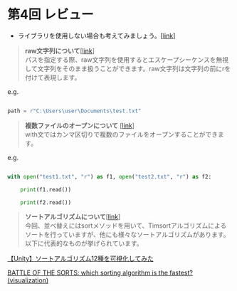 # 第4回 レビュー
* ライブラリを使用しない場合も考えてみましょう。[[link](kadai4%20shimokawara.ipynb)]

> **raw文字列について**[[link](_exp4_1.ipynb)]  
パスを指定する際、raw文字列を使用するとエスケープシーケンスを無視して文字列をそのまま扱うことができます。raw文字列は文字列の前にrを付けて表現します。



e.g.

```python

path = r"C:\Users\user\Documents\test.txt"

``` 

> **複数ファイルのオープンについて** [[link](_exp4_1.ipynb)]  
with文ではカンマ区切りで複数のファイルをオープンすることができます。  

e.g.

```python

with open("test1.txt", "r") as f1, open("test2.txt", "r") as f2:

    print(f1.read())

    print(f2.read())

```

> **ソートアルゴリズムについて**[[link](_exp4_1.ipynb)]  
今回、並べ替えにはsortメソッドを用いて、Timsortアルゴリズムによるソートを行っていますが、他にも様々なソートアルゴリズムがあります。以下に代表的なものが挙げられています。

[【Unity】ソートアルゴリズム12種を可視化してみた](https://qiita.com/r-ngtm/items/f4fa55c77459f63a5228)

[BATTLE OF THE SORTS: which sorting algorithm is the fastest? (visualization)]([https://panthema.net/2013/sound-of-sorting/](https://www.youtube.com/watch?v=OOBBI-kSChM))

